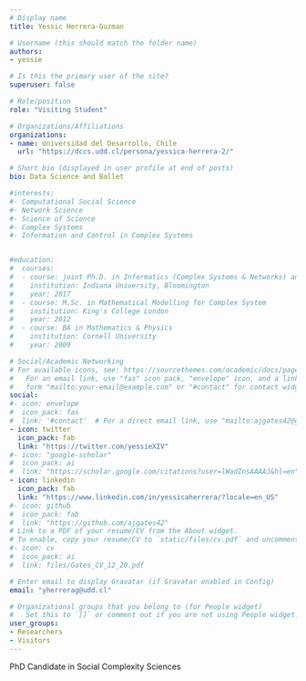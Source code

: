 ```yaml
---
# Display name
title: Yessic Herrera-Guzman 

# Username (this should match the folder name)
authors:
- yessie

# Is this the primary user of the site?
superuser: false

# Role/position
role: "Visiting Student"

# Organizations/Affiliations
organizations:
- name: Universidad del Desarrollo, Chile
  url: "https://dccs.udd.cl/persona/yessica-herrera-2/"

# Short bio (displayed in user profile at end of posts)
bio: Data Science and Ballet

#interests:
#- Computational Social Science
#- Network Science
#- Science of Science
#- Complex Systems
#- Information and Control in Complex Systems


#education:
#  courses:
#  - course: joint Ph.D. in Informatics (Complex Systems & Networks) and Cognitive Science
#    institution: Indiana University, Bloomington
#    year: 2017
#  - course: M.Sc. in Mathematical Modelling for Complex System
#    institution: King's College London
#    year: 2012
#  - course: BA in Mathematics & Physics
#    institution: Cornell University
#    year: 2009

# Social/Academic Networking
# For available icons, see: https://sourcethemes.com/academic/docs/page-builder/#icons
#   For an email link, use "fas" icon pack, "envelope" icon, and a link in the
#   form "mailto:your-email@example.com" or "#contact" for contact widget.
social:
#- icon: envelope
#  icon_pack: fas
#  link: '#contact'  # For a direct email link, use "mailto:ajgates42@gmail.com".
- icon: twitter
  icon_pack: fab
  link: "https://twitter.com/yessieXIV"
#- icon: "google-scholar"
#  icon_pack: ai
#  link: "https://scholar.google.com/citations?user=lWadInsAAAAJ&hl=en"
- icon: linkedin
  icon_pack: fab
  link: "https://www.linkedin.com/in/yessicaherrera/?locale=en_US"
#- icon: github
#  icon_pack: fab
#  link: "https://github.com/ajgates42"
# Link to a PDF of your resume/CV from the About widget.
# To enable, copy your resume/CV to `static/files/cv.pdf` and uncomment the lines below.
#- icon: cv
#  icon_pack: ai
#  link: files/Gates_CV_12_20.pdf

# Enter email to display Gravatar (if Gravatar enabled in Config)
email: "yherrerag@udd.cl"

# Organizational groups that you belong to (for People widget)
#   Set this to `[]` or comment out if you are not using People widget.
user_groups:
- Researchers
- Visitors
---
```


PhD Candidate in Social Complexity Sciences